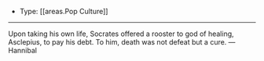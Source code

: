 
- Type: [[areas.Pop Culture]]

---

Upon taking his own life, Socrates offered a rooster to god of healing, Asclepius, to pay his debt. To him, death was not defeat but a cure. — Hannibal
